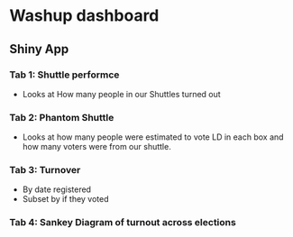 # Washup dashboard

## Shiny App

### Tab 1:  Shuttle performce

- Looks at How many people in our Shuttles turned out

### Tab 2: Phantom Shuttle

- Looks at how many people were estimated to vote LD in each box and how many voters were from our shuttle.


### Tab 3: Turnover

- By date registered
- Subset by if they voted

### Tab 4: Sankey Diagram of turnout across elections